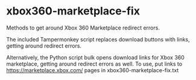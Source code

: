 # xbox360-marketplace-fix
 Methods to get around Xbox 360 Marketplace redirect errors.

The included Tampermonkey script replaces download buttons with links, getting around redirect errors.

Alternatively, the Python script bulk opens download links for Xbox 360 marketplace, getting around redirect errors as well.
To use, put links to https://marketplace.xbox.com/ pages in xbox360-marketplace-fix.txt
